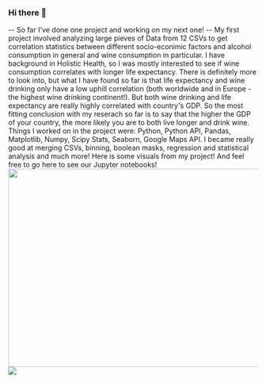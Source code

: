 ### Hi there 👋

<!--
**nadiarichards/nadiarichards** is a ✨ _special_ ✨ repository because its `README.md` (this file) appears on your GitHub profile.

- 🔭 I’m currently working on getting very comfortable with SQL
- 🌱 I’m currently learning Data Science at Columbia University and loving it!
- 👯 I’m looking to collaborate on data and statistics projects!
- 🤔 I’d love any suggestions on break-throughs in data science.
- 💬 Ask me about finance, operations and hospitality, happy to help!
- 📫 How to reach me: nadia.richards.nyc@gmail.com
- 😄 Pronouns: She/Her
- ⚡ Fun fact: I've lived in 4 different countries in my adult life. I'm now settled in the USA and have been here for the past 12 years. I love dogs and had a dachshund for a long time (can't wait to get another one). I love everything data related, seriously! 
-->

-- So far I've done one project and working on my next one!
-- My first project involved analyzing large pieves of Data from 12 CSVs to get correlation statistics between different socio-econimic factors and alcohol consumption in general and wine consumption in particular. I have background in Holistic Health, so I was mostly interested to see if wine consumption correlates with longer life expectancy. There is definitely more to look into, but what I have found so far is that life expectancy and wine drinking only have a low uphill correlation (both worldwide and in Europe - the highest wine drinking continent!). But both wine drinking and life expectancy are really highly correlated with country's GDP. So the most fitting conclusion with my reserach so far is to say that the higher the GDP of your country, the more likely you are to both live longer and drink wine. 
Things I worked on in the project were: Python, Python API, Pandas, Matplotlib, Numpy, Scipy Stats, Seaborn, Google Maps API. I became really good at merging CSVs, binning, boolean masks, regression and statistical analysis and much more!
Here is some visuals from my project! And feel free to go here to see our Jupyter notebooks!
<img src="Images/4_continent_boxplot.png" width="700" height="400">
<img src="Images/1_drinking_bin_correlation_matrix.png">

